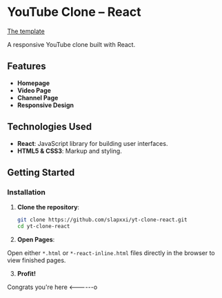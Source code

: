 # YouTube Clone – React

[The template](https://www.figma.com/design/JfnTCl9Ql46jC6PdY9k9YP/YouTube-Redesign-Concept?node-id=0-562&t=jXwPWkqiPPNRhmAQ-0)

A responsive YouTube clone built with React.

## Features

- **Homepage**
- **Video Page**
- **Channel Page**
- **Responsive Design**

## Technologies Used

- **React**: JavaScript library for building user interfaces.
- **HTML5 & CSS3**: Markup and styling.

## Getting Started

### Installation

1. **Clone the repository**:

   ```bash
   git clone https://github.com/slapxxi/yt-clone-react.git
   cd yt-clone-react
   ```

2. **Open Pages**:

Open either `*.html` or `*-react-inline.html` files directly in the browser to view finished pages.

3. **Profit!**

Congrats you're here <------o
